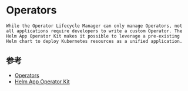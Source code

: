 # Operators

```plain
While the Operator Lifecycle Manager can only manage Operators, not all applications require developers to write a custom Operator. The Helm App Operator Kit makes it possible to leverage a pre-existing Helm chart to deploy Kubernetes resources as a unified application.
```

## 参考

* [Operators](https://coreos.com/operators/)
* [Helm App Operator Kit](https://github.com/operator-framework/helm-app-operator-kit)
